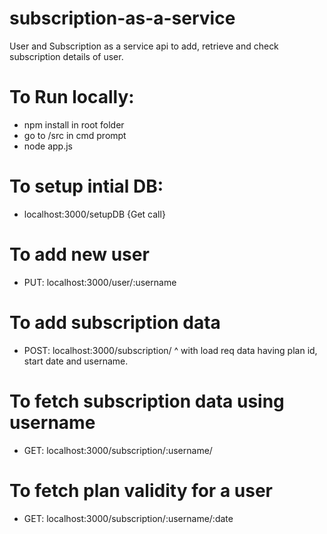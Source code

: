 # subscription-as-a-service
User and Subscription as a service api to add, retrieve and check subscription details of user.

# To Run locally:
- npm install in root folder
-  go to /src in cmd prompt 
-  node app.js

# To setup intial DB:
- localhost:3000/setupDB {Get call}

# To add new user
- PUT: localhost:3000/user/:username

# To add subscription data 
- POST: localhost:3000/subscription/
 ^ with load req data having plan id, start date and username.

# To fetch subscription data using username
- GET: localhost:3000/subscription/:username/

# To fetch plan validity for a user
- GET: localhost:3000/subscription/:username/:date


